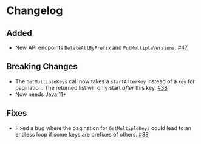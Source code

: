 # Changelog

## Added
 - New API endpoints `DeleteAllByPrefix` and `PutMultipleVersions`. [#47](https://github.com/scalableminds/fossildb/pull/47)

## Breaking Changes

 - The `GetMultipleKeys` call now takes a `startAfterKey` instead of a `key` for pagination. The returned list will only start *after* this key. [#38](https://github.com/scalableminds/fossildb/pull/38)
 - Now needs Java 11+

## Fixes

 - Fixed a bug where the pagination for `GetMultipleKeys` could lead to an endless loop if some keys are prefixes of others. [#38](https://github.com/scalableminds/fossildb/pull/38)
